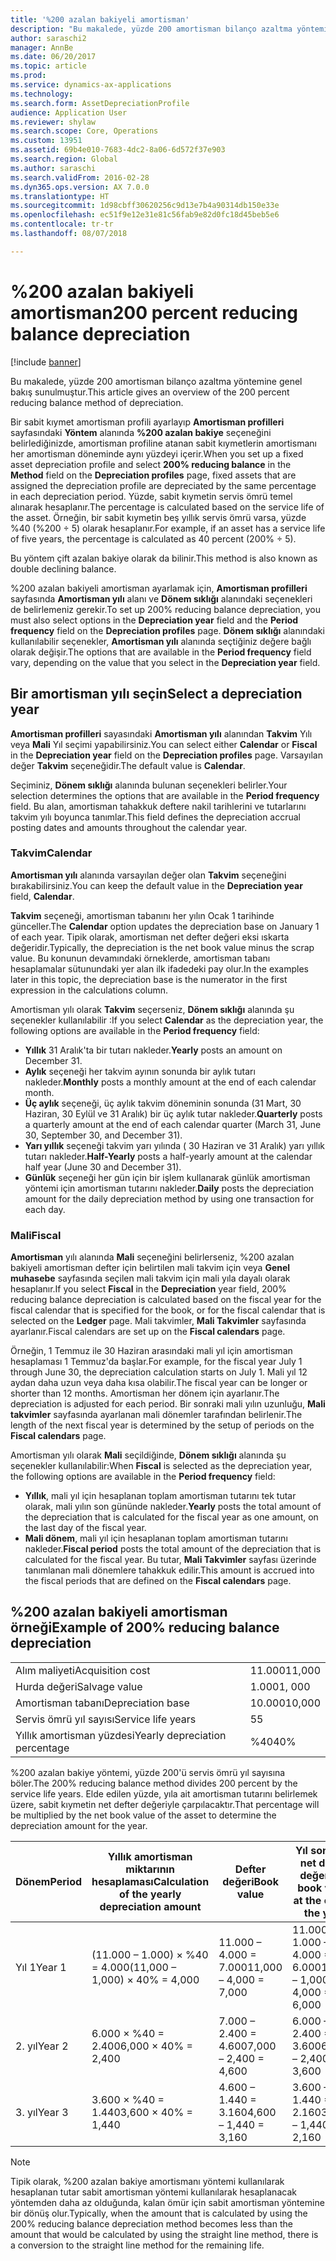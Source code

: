 ```yaml
---
title: '%200 azalan bakiyeli amortisman'
description: "Bu makalede, yüzde 200 amortisman bilanço azaltma yöntemine genel bakış sunulmuştur."
author: saraschi2
manager: AnnBe
ms.date: 06/20/2017
ms.topic: article
ms.prod: 
ms.service: dynamics-ax-applications
ms.technology: 
ms.search.form: AssetDepreciationProfile
audience: Application User
ms.reviewer: shylaw
ms.search.scope: Core, Operations
ms.custom: 13951
ms.assetid: 69b4e010-7683-4dc2-8a06-6d572f37e903
ms.search.region: Global
ms.author: saraschi
ms.search.validFrom: 2016-02-28
ms.dyn365.ops.version: AX 7.0.0
ms.translationtype: HT
ms.sourcegitcommit: 1d98cbff30620256c9d13e7b4a90314db150e33e
ms.openlocfilehash: ec51f9e12e31e81c56fab9e82d0fc18d45beb5e6
ms.contentlocale: tr-tr
ms.lasthandoff: 08/07/2018

---
```


# <a name="200-percent-reducing-balance-depreciation"></a><span data-ttu-id="37957-103">%200 azalan bakiyeli amortisman</span><span class="sxs-lookup"><span data-stu-id="37957-103">200 percent reducing balance depreciation</span></span>

[!include [banner](../includes/banner.md)]

<span data-ttu-id="37957-104">Bu makalede, yüzde 200 amortisman bilanço azaltma yöntemine genel bakış sunulmuştur.</span><span class="sxs-lookup"><span data-stu-id="37957-104">This article gives an overview of the 200 percent reducing balance method of depreciation.</span></span>

<span data-ttu-id="37957-105">Bir sabit kıymet amortisman profili ayarlayıp **Amortisman profilleri** sayfasındaki **Yöntem** alanında **%200 azalan bakiye** seçeneğini belirlediğinizde, amortisman profiline atanan sabit kıymetlerin amortismanı her amortisman döneminde aynı yüzdeyi içerir.</span><span class="sxs-lookup"><span data-stu-id="37957-105">When you set up a fixed asset depreciation profile and select **200% reducing balance** in the **Method** field on the **Depreciation profiles** page, fixed assets that are assigned the depreciation profile are depreciated by the same percentage in each depreciation period.</span></span> <span data-ttu-id="37957-106">Yüzde, sabit kıymetin servis ömrü temel alınarak hesaplanır.</span><span class="sxs-lookup"><span data-stu-id="37957-106">The percentage is calculated based on the service life of the asset.</span></span> <span data-ttu-id="37957-107">Örneğin, bir sabit kıymetin beş yıllık servis ömrü varsa, yüzde %40 (%200 ÷ 5) olarak hesaplanır.</span><span class="sxs-lookup"><span data-stu-id="37957-107">For example, if an asset has a service life of five years, the percentage is calculated as 40 percent (200% ÷ 5).</span></span> 

<span data-ttu-id="37957-108">Bu yöntem çift azalan bakiye olarak da bilinir.</span><span class="sxs-lookup"><span data-stu-id="37957-108">This method is also known as double declining balance.</span></span>

<span data-ttu-id="37957-109">%200 azalan bakiyeli amortisman ayarlamak için, **Amortisman profilleri** sayfasında **Amortisman yılı** alanı ve **Dönem sıklığı** alanındaki seçenekleri de belirlemeniz gerekir.</span><span class="sxs-lookup"><span data-stu-id="37957-109">To set up 200% reducing balance depreciation, you must also select options in the **Depreciation year** field and the **Period frequency** field on the **Depreciation profiles** page.</span></span> <span data-ttu-id="37957-110">**Dönem sıklığı** alanındaki kullanılabilir seçenekler, **Amortisman yılı** alanında seçtiğiniz değere bağlı olarak değişir.</span><span class="sxs-lookup"><span data-stu-id="37957-110">The options that are available in the **Period frequency** field vary, depending on the value that you select in the **Depreciation year** field.</span></span>

## <a name="select-a-depreciation-year"></a><span data-ttu-id="37957-111">Bir amortisman yılı seçin</span><span class="sxs-lookup"><span data-stu-id="37957-111">Select a depreciation year</span></span>
<span data-ttu-id="37957-112">**Amortisman profilleri** sayasındaki **Amortisman yılı** alanından **Takvim** Yılı veya **Mali** Yıl seçimi yapabilirsiniz.</span><span class="sxs-lookup"><span data-stu-id="37957-112">You can select either **Calendar** or **Fiscal** in the **Depreciation year** field on the **Depreciation profiles** page.</span></span> <span data-ttu-id="37957-113">Varsayılan değer **Takvim** seçeneğidir.</span><span class="sxs-lookup"><span data-stu-id="37957-113">The default value is **Calendar**.</span></span> 

<span data-ttu-id="37957-114">Seçiminiz, **Dönem sıklığı** alanında bulunan seçenekleri belirler.</span><span class="sxs-lookup"><span data-stu-id="37957-114">Your selection determines the options that are available in the **Period frequency** field.</span></span> <span data-ttu-id="37957-115">Bu alan, amortisman tahakkuk deftere nakil tarihlerini ve tutarlarını takvim yılı boyunca tanımlar.</span><span class="sxs-lookup"><span data-stu-id="37957-115">This field defines the depreciation accrual posting dates and amounts throughout the calendar year.</span></span>

### <a name="calendar"></a><span data-ttu-id="37957-116">Takvim</span><span class="sxs-lookup"><span data-stu-id="37957-116">Calendar</span></span>

<span data-ttu-id="37957-117">**Amortisman yılı** alanında varsayılan değer olan **Takvim** seçeneğini bırakabilirsiniz.</span><span class="sxs-lookup"><span data-stu-id="37957-117">You can keep the default value in the **Depreciation year** field, **Calendar**.</span></span> 

<span data-ttu-id="37957-118">**Takvim** seçeneği, amortisman tabanını her yılın Ocak 1 tarihinde günceller.</span><span class="sxs-lookup"><span data-stu-id="37957-118">The **Calendar** option updates the depreciation base on January 1 of each year.</span></span> <span data-ttu-id="37957-119">Tipik olarak, amortisman net defter değeri eksi ıskarta değeridir.</span><span class="sxs-lookup"><span data-stu-id="37957-119">Typically, the depreciation is the net book value minus the scrap value.</span></span> <span data-ttu-id="37957-120">Bu konunun devamındaki örneklerde, amortisman tabanı hesaplamalar sütunundaki yer alan ilk ifadedeki pay olur.</span><span class="sxs-lookup"><span data-stu-id="37957-120">In the examples later in this topic, the depreciation base is the numerator in the first expression in the calculations column.</span></span> 

<span data-ttu-id="37957-121">Amortisman yılı olarak **Takvim** seçerseniz, **Dönem sıklığı** alanında şu seçenekler kullanılabilir :</span><span class="sxs-lookup"><span data-stu-id="37957-121">If you select **Calendar** as the depreciation year, the following options are available in the **Period frequency** field:</span></span>

-   <span data-ttu-id="37957-122">**Yıllık** 31 Aralık'ta bir tutarı nakleder.</span><span class="sxs-lookup"><span data-stu-id="37957-122">**Yearly** posts an amount on December 31.</span></span>
-   <span data-ttu-id="37957-123">**Aylık** seçeneği her takvim ayının sonunda bir aylık tutarı nakleder.</span><span class="sxs-lookup"><span data-stu-id="37957-123">**Monthly** posts a monthly amount at the end of each calendar month.</span></span>
-   <span data-ttu-id="37957-124">**Üç aylık** seçeneği, üç aylık takvim döneminin sonunda (31 Mart, 30 Haziran, 30 Eylül ve 31 Aralık) bir üç aylık tutar nakleder.</span><span class="sxs-lookup"><span data-stu-id="37957-124">**Quarterly** posts a quarterly amount at the end of each calendar quarter (March 31, June 30, September 30, and December 31).</span></span>
-   <span data-ttu-id="37957-125">**Yarı yıllık** seçeneği takvim yarı yılında ( 30 Haziran ve 31 Aralık) yarı yıllık tutarı nakleder.</span><span class="sxs-lookup"><span data-stu-id="37957-125">**Half-Yearly** posts a half-yearly amount at the calendar half year (June 30 and December 31).</span></span>
-   <span data-ttu-id="37957-126">**Günlük** seçeneği her gün için bir işlem kullanarak günlük amortisman yöntemi için amortisman tutarını nakleder.</span><span class="sxs-lookup"><span data-stu-id="37957-126">**Daily** posts the depreciation amount for the daily depreciation method by using one transaction for each day.</span></span>

### <a name="fiscal"></a><span data-ttu-id="37957-127">Mali</span><span class="sxs-lookup"><span data-stu-id="37957-127">Fiscal</span></span>

<span data-ttu-id="37957-128">**Amortisman** yılı alanında **Mali** seçeneğini belirlerseniz, %200 azalan bakiyeli amortisman defter için belirtilen mali takvim için veya **Genel muhasebe** sayfasında seçilen mali takvim için mali yıla dayalı olarak hesaplanır.</span><span class="sxs-lookup"><span data-stu-id="37957-128">If you select **Fiscal** in the **Depreciation** year field, 200% reducing balance depreciation is calculated based on the fiscal year for the fiscal calendar that is specified for the book, or for the fiscal calendar that is selected on the **Ledger** page.</span></span> <span data-ttu-id="37957-129">Mali takvimler, **Mali Takvimler** sayfasında ayarlanır.</span><span class="sxs-lookup"><span data-stu-id="37957-129">Fiscal calendars are set up on the **Fiscal calendars** page.</span></span> 

<span data-ttu-id="37957-130">Örneğin, 1 Temmuz ile 30 Haziran arasındaki mali yıl için amortisman hesaplaması 1 Temmuz'da başlar.</span><span class="sxs-lookup"><span data-stu-id="37957-130">For example, for the fiscal year July 1 through June 30, the depreciation calculation starts on July 1.</span></span> <span data-ttu-id="37957-131">Mali yıl 12 aydan daha uzun veya daha kısa olabilir.</span><span class="sxs-lookup"><span data-stu-id="37957-131">The fiscal year can be longer or shorter than 12 months.</span></span> <span data-ttu-id="37957-132">Amortisman her dönem için ayarlanır.</span><span class="sxs-lookup"><span data-stu-id="37957-132">The depreciation is adjusted for each period.</span></span> <span data-ttu-id="37957-133">Bir sonraki mali yılın uzunluğu, **Mali takvimler** sayfasında ayarlanan mali dönemler tarafından belirlenir.</span><span class="sxs-lookup"><span data-stu-id="37957-133">The length of the next fiscal year is determined by the setup of periods on the **Fiscal calendars** page.</span></span> 

<span data-ttu-id="37957-134">Amortisman yılı olarak **Mali** seçildiğinde, **Dönem sıklığı** alanında şu seçenekler kullanılabilir:</span><span class="sxs-lookup"><span data-stu-id="37957-134">When **Fiscal** is selected as the depreciation year, the following options are available in the **Period frequency** field:</span></span>

-   <span data-ttu-id="37957-135">**Yıllık**, mali yıl için hesaplanan toplam amortisman tutarını tek tutar olarak, mali yılın son gününde nakleder.</span><span class="sxs-lookup"><span data-stu-id="37957-135">**Yearly** posts the total amount of the depreciation that is calculated for the fiscal year as one amount, on the last day of the fiscal year.</span></span>
-   <span data-ttu-id="37957-136">**Mali dönem**, mali yıl için hesaplanan toplam amortisman tutarını nakleder.</span><span class="sxs-lookup"><span data-stu-id="37957-136">**Fiscal period** posts the total amount of the depreciation that is calculated for the fiscal year.</span></span> <span data-ttu-id="37957-137">Bu tutar, **Mali Takvimler** sayfası üzerinde tanımlanan mali dönemlere tahakkuk edilir.</span><span class="sxs-lookup"><span data-stu-id="37957-137">This amount is accrued into the fiscal periods that are defined on the **Fiscal calendars** page.</span></span>

## <a name="example-of-200-reducing-balance-depreciation"></a><span data-ttu-id="37957-138">%200 azalan bakiyeli amortisman örneği</span><span class="sxs-lookup"><span data-stu-id="37957-138">Example of 200% reducing balance depreciation</span></span>

|                                |        |
|--------------------------------|--------|
| <span data-ttu-id="37957-139">Alım maliyeti</span><span class="sxs-lookup"><span data-stu-id="37957-139">Acquisition cost</span></span>               | <span data-ttu-id="37957-140">11.000</span><span class="sxs-lookup"><span data-stu-id="37957-140">11,000</span></span> |
| <span data-ttu-id="37957-141">Hurda değeri</span><span class="sxs-lookup"><span data-stu-id="37957-141">Salvage value</span></span>                  | <span data-ttu-id="37957-142">1.000</span><span class="sxs-lookup"><span data-stu-id="37957-142">1, 000</span></span> |
| <span data-ttu-id="37957-143">Amortisman tabanı</span><span class="sxs-lookup"><span data-stu-id="37957-143">Depreciation base</span></span>              | <span data-ttu-id="37957-144">10.000</span><span class="sxs-lookup"><span data-stu-id="37957-144">10,000</span></span> |
| <span data-ttu-id="37957-145">Servis ömrü yıl sayısı</span><span class="sxs-lookup"><span data-stu-id="37957-145">Service life years</span></span>             | <span data-ttu-id="37957-146">5</span><span class="sxs-lookup"><span data-stu-id="37957-146">5</span></span>      |
| <span data-ttu-id="37957-147">Yıllık amortisman yüzdesi</span><span class="sxs-lookup"><span data-stu-id="37957-147">Yearly depreciation percentage</span></span> | <span data-ttu-id="37957-148">%40</span><span class="sxs-lookup"><span data-stu-id="37957-148">40%</span></span>    |

<span data-ttu-id="37957-149">%200 azalan bakiye yöntemi, yüzde 200'ü servis ömrü yıl sayısına böler.</span><span class="sxs-lookup"><span data-stu-id="37957-149">The 200% reducing balance method divides 200 percent by the service life years.</span></span> <span data-ttu-id="37957-150">Elde edilen yüzde, yıla ait amortisman tutarını belirlemek üzere, sabit kıymetin net defter değeriyle çarpılacaktır.</span><span class="sxs-lookup"><span data-stu-id="37957-150">That percentage will be multiplied by the net book value of the asset to determine the depreciation amount for the year.</span></span>

| <span data-ttu-id="37957-151">Dönem</span><span class="sxs-lookup"><span data-stu-id="37957-151">Period</span></span> | <span data-ttu-id="37957-152">Yıllık amortisman miktarının hesaplaması</span><span class="sxs-lookup"><span data-stu-id="37957-152">Calculation of the yearly depreciation amount</span></span> | <span data-ttu-id="37957-153">Defter değeri</span><span class="sxs-lookup"><span data-stu-id="37957-153">Book value</span></span>             | <span data-ttu-id="37957-154">Yıl sonunda net defter değeri</span><span class="sxs-lookup"><span data-stu-id="37957-154">Net book value at the end of the year</span></span> |
|--------|-----------------------------------------------|------------------------|---------------------------------------|
| <span data-ttu-id="37957-155">Yıl 1</span><span class="sxs-lookup"><span data-stu-id="37957-155">Year 1</span></span> | <span data-ttu-id="37957-156">(11.000 – 1.000) × %40 = 4.000</span><span class="sxs-lookup"><span data-stu-id="37957-156">(11,000 – 1,000) × 40% = 4,000</span></span>                | <span data-ttu-id="37957-157">11.000 – 4.000 = 7.000</span><span class="sxs-lookup"><span data-stu-id="37957-157">11,000 – 4,000 = 7,000</span></span> | <span data-ttu-id="37957-158">11.000 – 1.000 – 4.000 = 6.000</span><span class="sxs-lookup"><span data-stu-id="37957-158">11,000 – 1,000 – 4,000 = 6,000</span></span>        |
| <span data-ttu-id="37957-159">2. yıl</span><span class="sxs-lookup"><span data-stu-id="37957-159">Year 2</span></span> | <span data-ttu-id="37957-160">6.000 × %40 = 2.400</span><span class="sxs-lookup"><span data-stu-id="37957-160">6,000 × 40% = 2,400</span></span>                           | <span data-ttu-id="37957-161">7.000 – 2.400 = 4.600</span><span class="sxs-lookup"><span data-stu-id="37957-161">7,000 – 2,400 = 4,600</span></span>  | <span data-ttu-id="37957-162">6.000 – 2.400 = 3.600</span><span class="sxs-lookup"><span data-stu-id="37957-162">6,000 – 2,400 = 3,600</span></span>                 |
| <span data-ttu-id="37957-163">3. yıl</span><span class="sxs-lookup"><span data-stu-id="37957-163">Year 3</span></span> | <span data-ttu-id="37957-164">3.600 × %40 = 1.440</span><span class="sxs-lookup"><span data-stu-id="37957-164">3,600 × 40% = 1,440</span></span>                           | <span data-ttu-id="37957-165">4.600 – 1.440 = 3.160</span><span class="sxs-lookup"><span data-stu-id="37957-165">4,600 – 1,440 = 3,160</span></span>  | <span data-ttu-id="37957-166">3.600 – 1.440 = 2.160</span><span class="sxs-lookup"><span data-stu-id="37957-166">3,600 – 1,440 = 2,160</span></span>                 |

> [!NOTE] 
> <span data-ttu-id="37957-167">Tipik olarak, %200 azalan bakiye amortismanı yöntemi kullanılarak hesaplanan tutar sabit amortisman yöntemi kullanılarak hesaplanacak yöntemden daha az olduğunda, kalan ömür için sabit amortisman yöntemine bir dönüş olur.</span><span class="sxs-lookup"><span data-stu-id="37957-167">Typically, when the amount that is calculated by using the 200% reducing balance depreciation method becomes less than the amount that would be calculated by using the straight line method, there is a conversion to the straight line method for the remaining life.</span></span>




